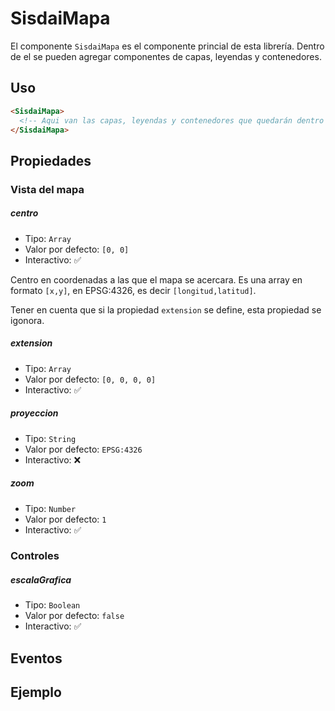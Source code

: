 # SisdaiMapa

El componente `SisdaiMapa` es el componente princial de esta librería. Dentro de el se pueden agregar componentes de capas, leyendas y contenedores.

## Uso

```html
<SisdaiMapa>
  <!-- Aqui van las capas, leyendas y contenedores que quedarán dentro del mapa -->
</SisdaiMapa>
```

## Propiedades

### Vista del mapa

##### centro

- Tipo: `Array`
- Valor por defecto: `[0, 0]`
- Interactivo: ✅

Centro en coordenadas a las que el mapa se acercara. Es una array en formato `[x,y]`, en EPSG:4326, es decir `[longitud,latitud]`.

Tener en cuenta que si la propiedad `extension` se define, esta propiedad se igonora.

##### extension

- Tipo: `Array`
- Valor por defecto: `[0, 0, 0, 0]`
- Interactivo: ✅

##### proyeccion

- Tipo: `String`
- Valor por defecto: `EPSG:4326`
- Interactivo: ❌

##### zoom

- Tipo: `Number`
- Valor por defecto: `1`
- Interactivo: ✅

### Controles

##### escalaGrafica

- Tipo: `Boolean`
- Valor por defecto: `false`
- Interactivo: ✅

## Eventos

## Ejemplo

<mapa-basico />

```html
```
